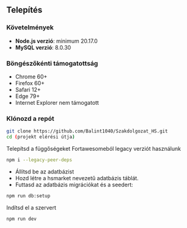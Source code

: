 ## Telepítés

### Követelmények
- **Node.js verzió**: minimum 20.17.0  
- **MySQL verzió**: 8.0.30  

### Böngészőkénti támogatottság
- Chrome 60+  
- Firefox 60+  
- Safari 12+  
- Edge 79+  
- Internet Explorer nem támogatott  

### Klónozd a repót
```bash
git clone https://github.com/Balint1040/Szakdolgozat_HS.git
cd (projekt elérési útja)
```

Telepítsd a függőségeket
Fortawesomeból legacy verziót használunk
```bash
npm i --legacy-peer-deps
```

- Állítsd be az adatbázist  
- Hozd létre a hsmarket nevezetű adatbázis táblát.  
- Futtasd az adatbázis migrációkat és a seedert:  

```bash
npm run db:setup
```

Indítsd el a szervert
```bash
npm run dev
```

